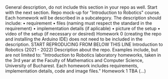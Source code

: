 General description, do not include this section in your repo as well. Start with the next section.
Repo mock-up for "Introduction to Robotics" course.
Each homework will be described in a subcategory. The description should include:
•	requirement
•	files (naming must respect the standard in the requirement)
•	implementation details (if aplicable)
•	picture of the setup
•	video of the setup (if necessary or desired)
Homework 0 (creating the repo and installing the Arduino IDE) does not need to be included in the description.
START REPRODUCING FROM BELOW THIS LINE
Introduction to Robotics (2021 - 2022)
Description about the repo. Examples include, but are not limited to: "Introduction to Robotics laboratory homeworks, taken in the 3rd year at the Faculty of Mathematics and Computer Science, University of Bucharest. Each homework includes requirements, implementation details, code and image files."
Homework 1
TBA
(...)

